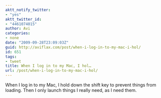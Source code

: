 ```yaml
---
aktt_notify_twitter:
- "yes"
aktt_twitter_id:
- "4461074015"
author: Avi
categories:
- none
date: "2009-09-28T23:09:03Z"
guid: http://aviflax.com/post/when-i-log-in-to-my-mac-i-hol/
id: 651
tags:
- tweet
title: When I log in to my Mac, I hol…
url: /post/when-i-log-in-to-my-mac-i-hol/
---
```

When I log in to my Mac, I hold down the shift key to prevent things from loading. Then I only launch things I really need, as I need them.